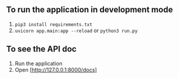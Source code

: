 ## To run the application in development mode
1. `pip3 install requirements.txt`
2. `uvicorn app.main:app --reload` or `python3 run.py`

## To see the API doc
1. Run the application
2. Open [http://127.0.0.1:8000/docs]

